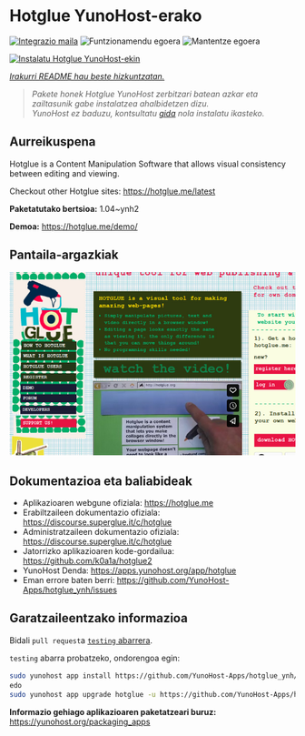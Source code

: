 <!--
Ohart ongi: README hau automatikoki sortu da <https://github.com/YunoHost/apps/tree/master/tools/readme_generator>ri esker
EZ editatu eskuz.
-->

# Hotglue YunoHost-erako

[![Integrazio maila](https://dash.yunohost.org/integration/hotglue.svg)](https://ci-apps.yunohost.org/ci/apps/hotglue/) ![Funtzionamendu egoera](https://ci-apps.yunohost.org/ci/badges/hotglue.status.svg) ![Mantentze egoera](https://ci-apps.yunohost.org/ci/badges/hotglue.maintain.svg)

[![Instalatu Hotglue YunoHost-ekin](https://install-app.yunohost.org/install-with-yunohost.svg)](https://install-app.yunohost.org/?app=hotglue)

*[Irakurri README hau beste hizkuntzatan.](./ALL_README.md)*

> *Pakete honek Hotglue YunoHost zerbitzari batean azkar eta zailtasunik gabe instalatzea ahalbidetzen dizu.*  
> *YunoHost ez baduzu, kontsultatu [gida](https://yunohost.org/install) nola instalatu ikasteko.*

## Aurreikuspena

Hotglue is a Content Manipulation Software that allows visual consistency between editing and viewing.

Checkout other Hotglue sites: https://hotglue.me/latest



**Paketatutako bertsioa:** 1.04~ynh2

**Demoa:** <https://hotglue.me/demo/>

## Pantaila-argazkiak

![Hotglue(r)en pantaila-argazkia](./doc/screenshots/screenshot.jpg)

## Dokumentazioa eta baliabideak

- Aplikazioaren webgune ofiziala: <https://hotglue.me>
- Erabiltzaileen dokumentazio ofiziala: <https://discourse.superglue.it/c/hotglue>
- Administratzaileen dokumentazio ofiziala: <https://discourse.superglue.it/c/hotglue>
- Jatorrizko aplikazioaren kode-gordailua: <https://github.com/k0a1a/hotglue2>
- YunoHost Denda: <https://apps.yunohost.org/app/hotglue>
- Eman errore baten berri: <https://github.com/YunoHost-Apps/hotglue_ynh/issues>

## Garatzaileentzako informazioa

Bidali `pull request`a [`testing` abarrera](https://github.com/YunoHost-Apps/hotglue_ynh/tree/testing).

`testing` abarra probatzeko, ondorengoa egin:

```bash
sudo yunohost app install https://github.com/YunoHost-Apps/hotglue_ynh/tree/testing --debug
edo
sudo yunohost app upgrade hotglue -u https://github.com/YunoHost-Apps/hotglue_ynh/tree/testing --debug
```

**Informazio gehiago aplikazioaren paketatzeari buruz:** <https://yunohost.org/packaging_apps>
